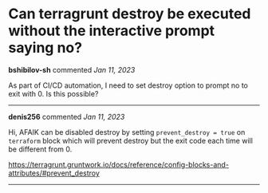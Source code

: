 # Can terragrunt destroy be executed without the interactive prompt saying no?

**bshibilov-sh** commented *Jan 11, 2023*

As part of CI/CD automation, I need to set destroy option to prompt no to exit with 0. Is this possible?
<br />
***


**denis256** commented *Jan 11, 2023*

Hi,
AFAIK can be disabled destroy by setting `prevent_destroy = true` on `terraform` block which will prevent destroy but the exit code each time will be different from 0.

https://terragrunt.gruntwork.io/docs/reference/config-blocks-and-attributes/#prevent_destroy

***

